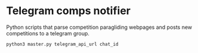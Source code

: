# Telegram comps notifier  

Python scripts that parse competition paragliding webpages and posts new competitions to a telegram group.

```
python3 master.py telegram_api_url chat_id
```
